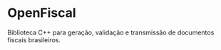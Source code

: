 OpenFiscal
==========

Biblioteca C++ para geração, validação e transmissão de documentos fiscais brasileiros.

